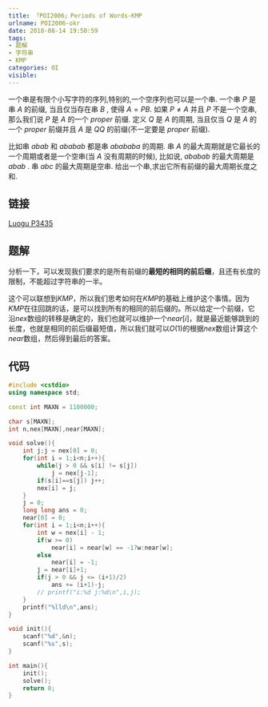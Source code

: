 ```yaml
---
title: 「POI2006」Periods of Words-KMP
urlname: POI2006-okr
date: 2018-08-14 19:50:59
tags:
- 题解
- 字符串
- KMP
categories: OI
visible:
---
```


一个串是有限个小写字符的序列,特别的,一个空序列也可以是一个串. 一个串 $P$ 是串 $A$ 的前缀, 当且仅当存在串 $B$ , 使得 $A = PB$. 如果 $P \neq A$ 并且 $P$ 不是一个空串,那么我们说 $P$ 是 $A$ 的一个 $proper$ 前缀. 定义 $Q$ 是 $A$ 的周期, 当且仅当 $Q$ 是 $A$ 的一个 $proper$ 前缀并且 $A$ 是 $QQ$ 的前缀(不一定要是 $proper$ 前缀). 

比如串 $abab$ 和 $ababab$ 都是串 $abababa$ 的周期. 串 $A$ 的最大周期就是它最长的一个周期或者是一个空串(当 $A$ 没有周期的时候), 比如说, $ababab$ 的最大周期是 $abab$ . 串 $abc$ 的最大周期是空串. 给出一个串,求出它所有前缀的最大周期长度之和.

<!-- more -->

## 链接

[Luogu P3435](https://www.luogu.org/problemnew/show/P3435)

## 题解

分析一下，可以发现我们要求的是所有前缀的**最短的相同的前后缀**，且还有长度的限制，不能超过字符串的一半。

这个可以联想到$KMP$，所以我们思考如何在$KMP$的基础上维护这个事情。因为$KMP$在往回跳的话，是可以找到所有的相同的前后缀的。所以给定一个前缀，它沿$nex$数组的转移是确定的，我们也就可以维护一个$near[i]$，就是最近能够跳到的长度，也就是相同的前后缀最短值，所以我们就可以$O(1)$的根据$nex$数组计算这个$near$数组，然后得到最后的答案。

## 代码


```cpp
#include <cstdio>
using namespace std;

const int MAXN = 1100000;

char s[MAXN];
int n,nex[MAXN],near[MAXN];

void solve(){
    int j;j = nex[0] = 0;
    for(int i = 1;i<n;i++){
        while(j > 0 && s[i] != s[j])
            j = nex[j-1];
        if(s[i]==s[j]) j++;
        nex[i] = j;
    }
    j = 0;
    long long ans = 0;
    near[0] = 0;
    for(int i = 1;i<n;i++){
        int w = nex[i] - 1;
        if(w >= 0)
            near[i] = near[w] == -1?w:near[w];
        else
            near[i] = -1;
        j = near[i]+1;
        if(j > 0 && j <= (i+1)/2)
            ans += (i+1)-j;
        // printf("i:%d j:%d\n",i,j);
    }
    printf("%lld\n",ans);
}

void init(){
    scanf("%d",&n);
    scanf("%s",s);
}

int main(){
    init();
    solve();
    return 0;
}
```

